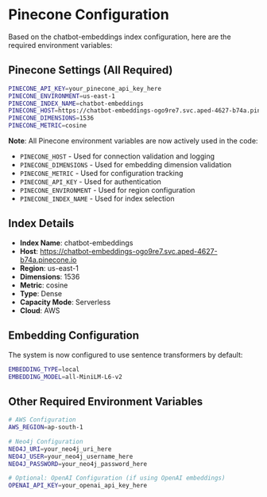 # Pinecone Configuration

Based on the chatbot-embeddings index configuration, here are the required environment variables:

## Pinecone Settings (All Required)
```bash
PINECONE_API_KEY=your_pinecone_api_key_here
PINECONE_ENVIRONMENT=us-east-1
PINECONE_INDEX_NAME=chatbot-embeddings
PINECONE_HOST=https://chatbot-embeddings-ogo9re7.svc.aped-4627-b74a.pinecone.io
PINECONE_DIMENSIONS=1536
PINECONE_METRIC=cosine
```

**Note**: All Pinecone environment variables are now actively used in the code:
- `PINECONE_HOST` - Used for connection validation and logging
- `PINECONE_DIMENSIONS` - Used for embedding dimension validation
- `PINECONE_METRIC` - Used for configuration tracking
- `PINECONE_API_KEY` - Used for authentication
- `PINECONE_ENVIRONMENT` - Used for region configuration
- `PINECONE_INDEX_NAME` - Used for index selection

## Index Details
- **Index Name**: chatbot-embeddings
- **Host**: https://chatbot-embeddings-ogo9re7.svc.aped-4627-b74a.pinecone.io
- **Region**: us-east-1
- **Dimensions**: 1536
- **Metric**: cosine
- **Type**: Dense
- **Capacity Mode**: Serverless
- **Cloud**: AWS

## Embedding Configuration
The system is now configured to use sentence transformers by default:
```bash
EMBEDDING_TYPE=local
EMBEDDING_MODEL=all-MiniLM-L6-v2
```

## Other Required Environment Variables
```bash
# AWS Configuration
AWS_REGION=ap-south-1

# Neo4j Configuration
NEO4J_URI=your_neo4j_uri_here
NEO4J_USER=your_neo4j_username_here
NEO4J_PASSWORD=your_neo4j_password_here

# Optional: OpenAI Configuration (if using OpenAI embeddings)
OPENAI_API_KEY=your_openai_api_key_here
```
